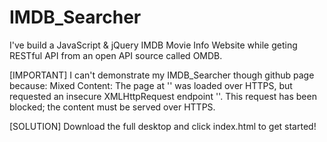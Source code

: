 # IMDB_Searcher
I've build a JavaScript &amp; jQuery IMDB Movie Info Website while geting RESTful API from an open API source called OMDB.

[IMPORTANT]
I can't demonstrate my IMDB_Searcher though github page because:
Mixed Content: The page at '<URL>' was loaded over HTTPS, but requested an insecure XMLHttpRequest endpoint '<URL>'. This request has been blocked; the content must be served over HTTPS.

[SOLUTION]
Download the full desktop and click index.html to get started!
